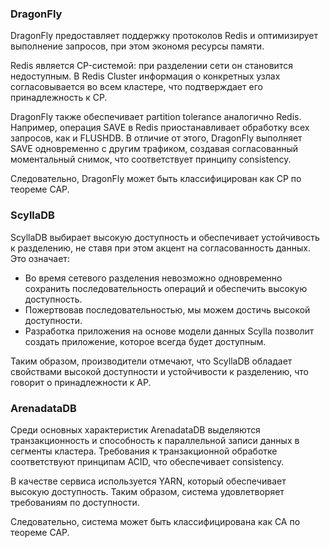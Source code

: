### DragonFly

DragonFly предоставляет поддержку протоколов Redis и оптимизирует выполнение запросов, при этом экономя ресурсы памяти.

Redis является CP-системой: при разделении сети он становится недоступным. В Redis Cluster информация о конкретных узлах согласовывается во всем кластере, что подтверждает его принадлежность к CP.

DragonFly также обеспечивает partition tolerance аналогично Redis. Например, операция SAVE в Redis приостанавливает обработку всех запросов, как и FLUSHDB. В отличие от этого, DragonFly выполняет SAVE одновременно с другим трафиком, создавая согласованный моментальный снимок, что соответствует принципу consistency. 

Следовательно, DragonFly может быть классифицирован как CP по теореме CAP.


### ScyllaDB

ScyllaDB выбирает высокую доступность и обеспечивает устойчивость к разделению, не ставя при этом акцент на согласованность данных. Это означает:

- Во время сетевого разделения невозможно одновременно сохранить последовательность операций и обеспечить высокую доступность.
- Пожертвовав последовательностью, мы можем достичь высокой доступности.
- Разработка приложения на основе модели данных Scylla позволит создать приложение, которое всегда будет доступным.

Таким образом, производители отмечают, что ScyllaDB обладает свойствами высокой доступности и устойчивости к разделению, что говорит о принадлежности к AP.



### ArenadataDB

Среди основных характеристик ArenadataDB выделяются транзакционность и способность к параллельной записи данных в сегменты кластера. Требования к транзакционной обработке соответствуют принципам ACID, что обеспечивает consistency.

В качестве сервиса используется YARN, который обеспечивает высокую доступность. Таким образом, система удовлетворяет требованиям по доступности.

Следовательно, система может быть классифицирована как CA по теореме CAP.

